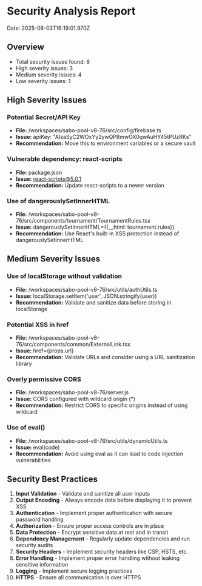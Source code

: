 # Security Analysis Report

Date: 2025-08-03T16:19:01.970Z

## Overview

- Total security issues found: 8
- High severity issues: 3
- Medium severity issues: 4
- Low severity issues: 1

## High Severity Issues

### Potential Secret/API Key

- **File:** /workspaces/sabo-pool-v8-76/src/config/firebase.ts
- **Issue:** apiKey: "AIzaSyC2WOxYy2ywQP8mwOX0qwAuHY45tPUzRKs"
- **Recommendation:** Move this to environment variables or a secure vault

### Vulnerable dependency: react-scripts

- **File:** package.json
- **Issue:** react-scripts@5.0.1
- **Recommendation:** Update react-scripts to a newer version

### Use of dangerouslySetInnerHTML

- **File:** /workspaces/sabo-pool-v8-76/src/components/tournament/TournamentRules.tsx
- **Issue:** dangerouslySetInnerHTML={{__html: tournament.rules}}
- **Recommendation:** Use React's built-in XSS protection instead of dangerouslySetInnerHTML

## Medium Severity Issues

### Use of localStorage without validation

- **File:** /workspaces/sabo-pool-v8-76/src/utils/authUtils.ts
- **Issue:** localStorage.setItem('user', JSON.stringify(user))
- **Recommendation:** Validate and sanitize data before storing in localStorage

### Potential XSS in href

- **File:** /workspaces/sabo-pool-v8-76/src/components/common/ExternalLink.tsx
- **Issue:** href={props.url}
- **Recommendation:** Validate URLs and consider using a URL sanitization library

### Overly permissive CORS

- **File:** /workspaces/sabo-pool-v8-76/server.js
- **Issue:** CORS configured with wildcard origin (*)
- **Recommendation:** Restrict CORS to specific origins instead of using wildcard

### Use of eval()

- **File:** /workspaces/sabo-pool-v8-76/src/utils/dynamicUtils.ts
- **Issue:** eval(code)
- **Recommendation:** Avoid using eval as it can lead to code injection vulnerabilities

## Security Best Practices

1. **Input Validation** - Validate and sanitize all user inputs
2. **Output Encoding** - Always encode data before displaying it to prevent XSS
3. **Authentication** - Implement proper authentication with secure password handling
4. **Authorization** - Ensure proper access controls are in place
5. **Data Protection** - Encrypt sensitive data at rest and in transit
6. **Dependency Management** - Regularly update dependencies and run security audits
7. **Security Headers** - Implement security headers like CSP, HSTS, etc.
8. **Error Handling** - Implement proper error handling without leaking sensitive information
9. **Logging** - Implement secure logging practices
10. **HTTPS** - Ensure all communication is over HTTPS